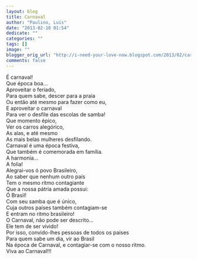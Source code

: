 ```yaml
---
layout: blog
title: Carnaval
author: "Paulino, Luís"
date: "2013-02-10 01:54"
dedicate: ""
categories: ""
tags: []
image: ""
blogger_orig_url: "http://i-need-your-love-now.blogspot.com/2013/02/carnaval.html"
comments: false
---
```


É carnaval!\
Que época boa...\
Aproveitar o feriado,\
Para quem sabe, descer para a praia\
Ou então até mesmo para fazer como eu,\
E aproveitar o carnaval\
Para ver o desfile das escolas de samba!\
Que momento épico,\
Ver os carros alegórico,\
As alas, e até mesmo\
As mais belas mulheres desfilando.\
Carnaval é uma época festiva,\
Que também é comemorada em família.\
A harmonia...\
A folia!\
Alegrai-vos ó povo Brasileiro,\
Ao saber que nenhum outro país\
Tem o mesmo ritmo contagiante\
Que a nossa pátria amada possui:\
Ó Brasil!\
Com seu samba que é único,\
Cuja outros países também contagiam-se\
E entram no ritmo brasileiro!\
O Carnaval, não pode ser descrito...\
Ele tem de ser vivido!\
Por isso, convido-lhes pessoas de todos os países\
Para quem sabe um dia, vir ao Brasil\
Na época de Carnaval, e contagiar-se com o nosso ritmo.\
Viva ao Carnaval!!!
